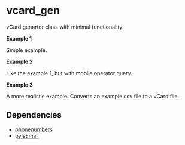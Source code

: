 # vcard_gen
vCard genartor class with minimal functionality

**Example 1**

Simple example.

**Example 2**

Like the example 1, but with mobile operator query.

**Example 3**

A more realistic example. Converts an example csv file to a vCard file.


## Dependencies

- [phonenumbers](https://github.com/daviddrysdale/python-phonenumbers)
- [pyIsEmail](https://github.com/michaelherold/pyIsEmail)
